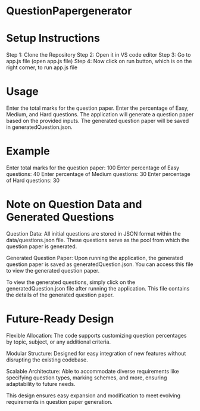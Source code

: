 # QuestionPapergenerator

# Setup Instructions
Step 1: Clone the Repository
Step 2: Open it in VS code editor
Step 3: Go to app.js file (open app.js file)
Step 4: Now click on run button, which is on the right corner, to run app.js file

# Usage
Enter the total marks for the question paper.
Enter the percentage of Easy, Medium, and Hard questions.
The application will generate a question paper based on the provided inputs.
The generated question paper will be saved in generatedQuestion.json.

# Example
Enter total marks for the question paper: 100
Enter percentage of Easy questions: 40
Enter percentage of Medium questions: 30
Enter percentage of Hard questions: 30

# Note on Question Data and Generated Questions
Question Data: All initial questions are stored in JSON format within the data/questions.json file. These questions serve as the pool from which the question paper is generated.

Generated Question Paper: Upon running the application, the generated question paper is saved as generatedQuestion.json. You can access this file to view the generated question paper.

To view the generated questions, simply click on the generatedQuestion.json file after running the application. This file contains the details of the generated question paper.

# Future-Ready Design
Flexible Allocation: The code supports customizing question percentages by topic, subject, or any additional criteria.

Modular Structure: Designed for easy integration of new features without disrupting the existing codebase.

Scalable Architecture: Able to accommodate diverse requirements like specifying question types, marking schemes, and more, ensuring adaptability to future needs.

This design ensures easy expansion and modification to meet evolving requirements in question paper generation.



